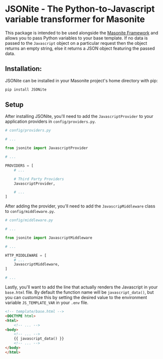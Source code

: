 # JSONite - The Python-to-Javascript variable transformer for Masonite

This package is intended to be used alongside the [Masonite Framework](https://github.com/MasoniteFramework/masonite) and allows you to pass Python variables to your base template. If no data is passed to the `Javascript` object on a particular request then the object returns an empty string, else it returns a JSON object featuring the passed data.

## Installation:

JSONite can be installed in your Masonite project's home directory with pip:

```bash
pip install JSONite
```

## Setup

After installing JSONite, you'll need to add the `JavascriptProvider` to your application providers in `config/providers.py`.

```python
# config/providers.py

# ...

from jsonite import JavascriptProvider

# ...

PROVIDERS = [
    # ...

    # Third Party Providers
    JavascriptProvider,

    # ...
]

```

After adding the provider, you'll need to add the `JavascripMiddleware` class to `config/middleware.py`.

```python
# config/middleware.py

# ...

from jsonite import JavascriptMiddleware

# ...

HTTP_MIDDLEWARE = [
    # ...
    JavascriptMiddleware,
]

# ...

```

Lastly, you'll want to add the line that actually renders the Javascript in your `base.html` file. By default the function name will be `javascript_data()`, but you can customize this by setting the desired value to the environment variable `JS_TEMPLATE_VAR` in your `.env` file.

```html
<!-- template/base.html -->
<DOCTYPE html>
<html>
    <!-- ... -->
<body>
    <!-- ... -->
    {{ javascript_data() }}
    <!-- ... -->
</body>
</html>
``` 

